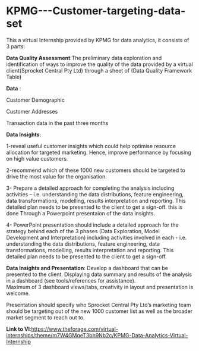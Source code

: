 # KPMG---Customer-targeting-data-set

This a virtual Internship provided by KPMG for data analytics, it consists of 3 parts:
 
 **Data Quality Assessment**:The preliminary data exploration and identification of ways to improve the quality of the data provided by a virtual client(Sprocket Central Pty Ltd) through a sheet of (Data Quality Framework Table)
 
 __Data__ : 
 
Customer Demographic 

Customer Addresses

Transaction data in the past three months

**Data Insights**:

1-reveal useful customer insights which could help optimise resource allocation for targeted marketing. Hence, improve performance by focusing on high value customers.

2-recommend which of these 1000 new customers should be targeted to drive the most value for the organisation. 

3- Prepare a detailed approach for completing the analysis including activities – i.e. understanding the data distributions, feature engineering, data transformations, modelling, results interpretation and reporting. This detailed plan needs to be presented to the client to get a sign-off. this is done Through a Powerpoint presentaion of the data insights.

4- PowerPoint presentation should include a detailed approach for the strategy behind each of the 3 phases (Data Exploration, Model Development and Interpretation) including activities involved in each - i.e. understanding the data distributions, feature engineering, data transformations, modelling, results interpretation and reporting. This detailed plan needs to be presented to the client to get a sign-off.


 __Data Insights and Presentation__:
Develop a dashboard that can be presented to the client. Displaying data summary and results of the analysis in a dashboard (see tools/references for assistance).  
Maximum of 3 dashboard views/tabs, creativity in layout and presentation is welcome.  

Presentation should specify who Sprocket Central Pty Ltd’s marketing team should be targeting out of the new 1000 customer list as well as the broader market segment to reach out to. 

__Link to VI__:https://www.theforage.com/virtual-internships/theme/m7W4GMqeT3bh9Nb2c/KPMG-Data-Analytics-Virtual-Internship
